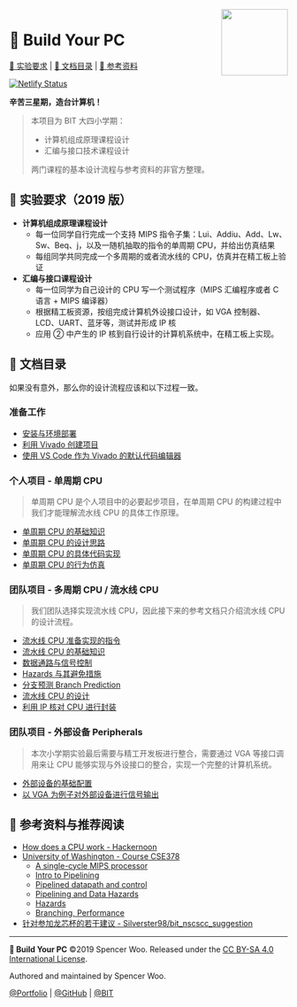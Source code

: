 <img src="https://avatars2.githubusercontent.com/u/54571645?s=200&v=4" align="right" width="120px">

# 🚡 Build Your PC

[🎃 实验要求](#-实验要求2019-版) | [📑 文档目录](#-文档目录) | [🎁 参考资料](#-参考资料与推荐阅读)

[![Netlify Status](https://api.netlify.com/api/v1/badges/e307ad01-d0ba-4c39-bbe7-42ed13bbd3da/deploy-status)](https://app.netlify.com/sites/zanpu/deploys)

**辛苦三星期，造台计算机！**

> 本项目为 BIT 大四小学期：
>
> - 计算机组成原理课程设计
> - 汇编与接口技术课程设计
>
> 两门课程的基本设计流程与参考资料的非官方整理。

## 🎃 实验要求（2019 版）

- **计算机组成原理课程设计**
  - 每一位同学自行完成一个支持 MIPS 指令子集：Lui、Addiu、Add、Lw、Sw、Beq、j，以及一随机抽取的指令的单周期 CPU，并给出仿真结果
  - 每组同学共同完成一个多周期的或者流水线的 CPU，仿真并在精工板上验证
- **汇编与接口课程设计**
  - 每一位同学为自己设计的 CPU 写一个测试程序（MIPS 汇编程序或者 C 语言 + MIPS 编译器）
  - 根据精工板资源，按组完成计算机外设接口设计，如 VGA 控制器、LCD、UART、蓝牙等，测试并形成 IP 核
  - 应用 ② 中产生的 IP 核到自行设计的计算机系统中，在精工板上实现。

## 📑 文档目录

如果没有意外，那么你的设计流程应该和以下过程一致。

### 准备工作

- [安装与环境部署](https://zanpu.spencerwoo.com/1_preparations/1-1_installation.html)
- [利用 Vivado 创建项目](https://zanpu.spencerwoo.com/1_Preparations/1-2_Vivado.html)
- [使用 VS Code 作为 Vivado 的默认代码编辑器](https://zanpu.spencerwoo.com/1_Preparations/1-3_Editor.html)

### 个人项目 - 单周期 CPU

> 单周期 CPU 是个人项目中的必要起步项目，在单周期 CPU 的构建过程中我们才能理解流水线 CPU 的具体工作原理。

- [单周期 CPU 的基础知识](https://zanpu.spencerwoo.com/2_SingleCycle/2-1_Basic.html)
- [单周期 CPU 的设计思路](https://zanpu.spencerwoo.com/2_SingleCycle/2-2_Design.html)
- [单周期 CPU 的具体代码实现](https://zanpu.spencerwoo.com/2_SingleCycle/2-3_Verilog.html)
- [单周期 CPU 的行为仿真](https://zanpu.spencerwoo.com/2_SingleCycle/2-4_Testbench.html)

### 团队项目 - 多周期 CPU / 流水线 CPU

> 我们团队选择实现流水线 CPU，因此接下来的参考文档只介绍流水线 CPU 的设计流程。

- [流水线 CPU 准备实现的指令](https://zanpu.spencerwoo.com/3_Pipelining/3-0_Instructions.html)
- [流水线 CPU 的基础知识](https://zanpu.spencerwoo.com/3_Pipelining/3-1_Basic.html)
- [数据通路与信号控制](https://zanpu.spencerwoo.com/3_Pipelining/3-2_Datapath&Control.html)
- [Hazards 与其避免措施](https://zanpu.spencerwoo.com/3_Pipelining/3-3_Hazards.html)
- [分支预测 Branch Prediction](https://zanpu.spencerwoo.com/3_Pipelining/3-4_BranchPrediction.html)
- [流水线 CPU 的设计](https://zanpu.spencerwoo.com/3_Pipelining/3-5_Design.html)
- [利用 IP 核对 CPU 进行封装](https://zanpu.spencerwoo.com/3_Pipelining/3-6_IP.html)

### 团队项目 - 外部设备 Peripherals

> 本次小学期实验最后需要与精工开发板进行整合，需要通过 VGA 等接口调用来让 CPU 能够实现与外设接口的整合，实现一个完整的计算机系统。

- [外部设备的基础配置](https://zanpu.spencerwoo.com/4_Peripherals/4-0_Basic.html)
- [以 VGA 为例子对外部设备进行信号输出](https://zanpu.spencerwoo.com/4_Peripherals/4-1_VGA.html)

## 🎁 参考资料与推荐阅读

- [How does a CPU work - Hackernoon](https://hackernoon.com/how-does-a-cpu-work-af3488d182a2)
- [University of Washington - Course CSE378](https://courses.cs.washington.edu/courses/cse378/09wi/lectures.html)
  - [A single-cycle MIPS processor](https://courses.cs.washington.edu/courses/cse378/09wi/lectures/lec07.pdf)
  - [Intro to Pipelining](https://courses.cs.washington.edu/courses/cse378/09wi/lectures/lec09.pdf)
  - [Pipelined datapath and control](https://courses.cs.washington.edu/courses/cse378/09wi/lectures/lec10.pdf)
  - [Pipelining and Data Hazards](https://courses.cs.washington.edu/courses/cse378/09wi/lectures/lec11.pdf)
  - [Hazards](https://courses.cs.washington.edu/courses/cse378/09wi/lectures/lec12.pdf)
  - [Branching, Performance](https://courses.cs.washington.edu/courses/cse378/09wi/lectures/lec13.pdf)
- [针对参加龙芯杯的若干建议 - Silverster98/bit_nscscc_suggestion](https://github.com/Silverster98/bit_nscscc_suggestion)

---

**🚡 Build Your PC** ©2019 Spencer Woo. Released under the [CC BY-SA 4.0 International License](./LICENSE).

Authored and maintained by Spencer Woo.

[@Portfolio](https://spencerwoo.com) | [@GitHub](https://github.com/spencerwooo) | [@BIT](http://www.bit.edu.cn/)
